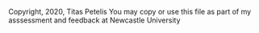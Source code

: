 Copyright, 2020, Titas Petelis 
You may copy or use this file as part of my asssessment and feedback at
Newcastle University
